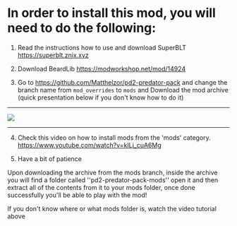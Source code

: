 # In order to install this mod, you will need to do the following:


1) Read the instructions how to use and download SuperBLT https://superblt.znix.xyz

2) Download BeardLib https://modworkshop.net/mod/14924

3) Go to https://github.com/Matthelzor/pd2-predator-pack and change the branch name from ``mod_overrides`` to ``mods`` and Download the mod archive (quick presentation below if you don't know how to do it)
__________________
![](https://cdn.discordapp.com/attachments/956530411155120130/967072222466429018/mods-how-to-download.gif)
__________________

4) Check this video on how to install mods from the 'mods' category.
https://www.youtube.com/watch?v=kILj_cuA6Mg

5) Have a bit of patience

Upon downloading the archive from the mods branch, inside the archive you will find a folder called ''pd2-predator-pack-mods'' 
open it and then extract all of the contents from it to your mods folder, once done successfully you'll be able to play with the mod!

If you don't know where or what mods folder is, watch the video tutorial above
